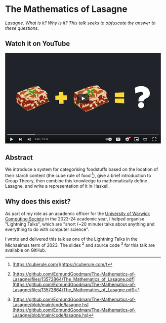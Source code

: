 # The Mathematics of Lasagne

*Lasagne. What is it? Why is it? This talk seeks to obfuscate the answer to these questions.*

## Watch it on YouTube

[![Watch the video](images/youtube_thumbnail_controls.png)](https://youtu.be/9l9hcSIAAtM)

## Abstract

We introduce a system for categorising foodstuffs based on the location of their starch content (the cube rule of food [^1]), give a brief introduction to Group Theory, then combine this knowledge to mathematically define Lasagne, and write a representation of it in Haskell.

## Why does this exist?

As part of my role as an academic officer for the [University of Warwick Computing Society](https://uwcs.co.uk/) in the 2023-24 academic year, I helped organise "Lightning Talks", which are "short (~20 minute) talks about anything and everything to do with computer science".

I wrote and delivered this talk as one of the Lightning Talks in the Michaelmas term of 2023. The slides [^2] and source code [^3] for this talk are available on GitHub.

[^1]: [https://cuberule.com/](https://cuberule.com/)
[^2]: [https://github.com/EdmundGoodman/The-Mathematics-of-Lasagne/files/13572864/The_Mathematics_of_Lasagne.pdf](https://github.com/EdmundGoodman/The-Mathematics-of-Lasagne/files/13572864/The_Mathematics_of_Lasagne.pdf)
[^3]: [https://github.com/EdmundGoodman/The-Mathematics-of-Lasagne/blob/main/code/lasagne.hs](https://github.com/EdmundGoodman/The-Mathematics-of-Lasagne/blob/main/code/lasagne.hs) 
